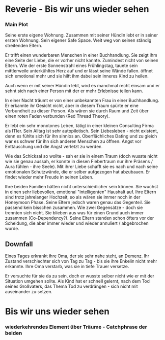 # Reverie - Bis wir uns wieder sehen

### Main Plot

Seine erste eigene Wohnung. Zusammen mit seiner Hündin lebt er in seiner ersten Wohnung. Sein eigener Safe Space. Weit weg von seinen ständig streitenden Eltern. 

Er trifft einen wunderbaren Menschen in einer Buchhandlung. Sie zeigt ihm eine Seite der Liebe, die er vorher nicht kannte. Zumindest nicht von seinen Eltern. Wie der erste Sonnenstrahl eines Frühlingstag, tauete sein mittlerweile unterkühltes Herz auf und er lässt seine Wände fallen. öffnet sich emotional mehr und sie hilft ihm dabei sein inneres Kind zu heilen. 

Auch wenn er mit seiner Hündin lebt, wird es manchmal recht einsam und er sehnt sich nach einer Person mit der er mehr Erlebnisse teilen kann.

In einer Nacht träumt er von einer unbekannten Frau in einer Buchhandlung. Er erkannte ihr Gesicht nicht, aber in diesem Traum spürte er eine Verbundheit zu dieser Person. Als wären sie durch Raum und Zeit über einen roten Faden verbunden (Red Thread Theory).

Er lebt ein sehr monotones Leben, tätigt in einer kleinen Consulting Firma als ITler. Sein Alltag ist sehr autopilotisch. Sein Liebesleben - nicht existent, denn es fühlte sich für ihn sinnlos an. Oberflächliches Dating und zu gleich war es schwer für ihn sich anderen Menschen zu öffnen. Angst vor Enttäuschung und die Angst verletzt zu werden.

Wie das Schicksal so wollte - sah er sie in einem Traum (doch wusste nicht wie sie genau aussah, er konnte in diesen Fiebertraum nur ihre Präsens / Aura fühlen - ihre Seele). Mit ihrer Liebe schafft sie es nach und nach seine emotionalen Schutzwände, die er selber aufgezogen hat abzubauen. Er findet wieder mehr Freude in seinen Leben.

Ihre beiden Familien hätten nicht unterschiedlicher sein können. Sie wuchst in einen sehr liebevollen, emotional "intelligenten" Haushalt auf. Ihre Eltern sind trotz jahrelanger Hochzeit, so als wären sie immer noch in der Honeymoon Phase. Seine Eltern jedoch waren genau das Gegenteil. Sie passend kein bisschen zusammen. Wie zwei Gegensätze - doch sie trennten sich nicht. Sie blieben aus was für einen Grund auch immer zusammen (Co-Dependency?). Seine Eltern standen schon öfters vor der Scheidung, die aber immer wieder und wieder annuliert / abgebrochen wurde.

## Downfall
Eines Tages erkrankt ihre Oma, der sie sehr nahe steht, an Demenz. Ihr Zustand verschlechter sich von Tag zu Tag - bis sie ihre Enkelin nicht mehr erkannte. Ihre Oma verstarb, was sie in tiefe Trauer versetze. 

Er versuchte für sie da zu sein, doch er wusste selber nicht wie er mit der Situation umgehen sollte. Als Kind hat er schnell gelernt, nach dem Tod seines Großvaters, das Thema Tod zu verdrängen - sich nicht mit auseinander zu setzen.

# Bis wir uns wieder sehen
### wiederkehrendes Element über Träume - Catchphrase der beiden